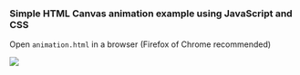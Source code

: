 ### Simple HTML Canvas animation example using JavaScript and CSS

Open `animation.html` in a browser (Firefox of Chrome recommended)

![](assets/anime-optimize.gif)